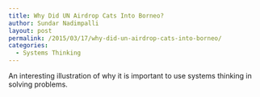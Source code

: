 ```yaml
---
title: Why Did UN Airdrop Cats Into Borneo?
author: Sundar Nadimpalli
layout: post
permalink: /2015/03/17/why-did-un-airdrop-cats-into-borneo/
categories:
  - Systems Thinking
---
```

An interesting illustration of why it is important to use systems thinking in solving problems.
